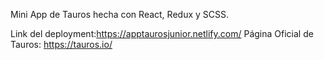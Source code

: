 Mini App de Tauros hecha con React, Redux y SCSS.

Link del deployment:https://apptaurosjunior.netlify.com/ Página Oficial de Tauros: https://tauros.io/
